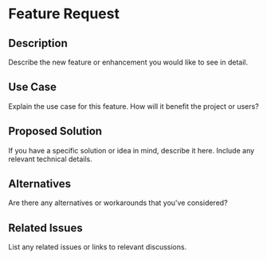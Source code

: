 # Feature Request

## Description

Describe the new feature or enhancement you would like to see in detail.

## Use Case

Explain the use case for this feature. How will it benefit the project or users?

## Proposed Solution

If you have a specific solution or idea in mind, describe it here. Include any relevant technical details.

## Alternatives

Are there any alternatives or workarounds that you've considered?

## Related Issues

List any related issues or links to relevant discussions.
